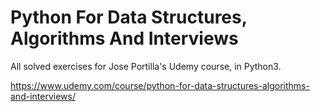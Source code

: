 # Python For Data Structures, Algorithms And Interviews

All solved exercises for Jose Portilla's Udemy course, in Python3.

https://www.udemy.com/course/python-for-data-structures-algorithms-and-interviews/
